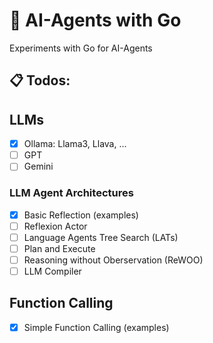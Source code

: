 # 🤖 AI-Agents with Go

Experiments with Go for AI-Agents

## 📋 Todos:

## LLMs

- [x] Ollama: Llama3, Llava, ...
- [ ] GPT
- [ ] Gemini

### LLM Agent Architectures

- [x] Basic Reflection (examples)
- [ ] Reflexion Actor
- [ ] Language Agents Tree Search (LATs)
- [ ] Plan and Execute
- [ ] Reasoning without Oberservation (ReWOO)
- [ ] LLM Compiler

## Function Calling

- [x] Simple Function Calling (examples)
